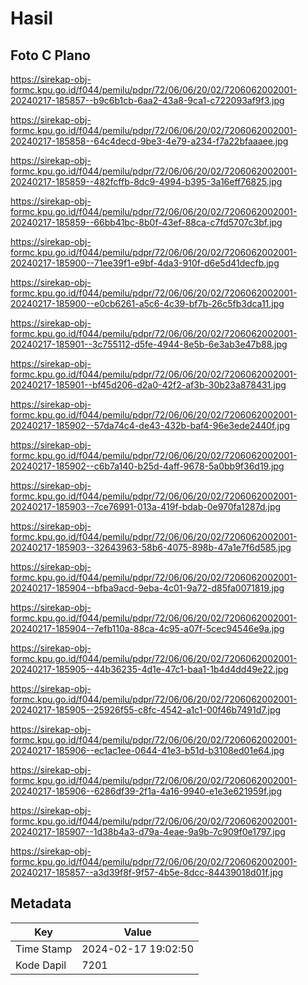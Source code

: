 # Hasil

## Foto C Plano

https://sirekap-obj-formc.kpu.go.id/f044/pemilu/pdpr/72/06/06/20/02/7206062002001-20240217-185857--b9c6b1cb-6aa2-43a8-9ca1-c722093af9f3.jpg

https://sirekap-obj-formc.kpu.go.id/f044/pemilu/pdpr/72/06/06/20/02/7206062002001-20240217-185858--64c4decd-9be3-4e79-a234-f7a22bfaaaee.jpg

https://sirekap-obj-formc.kpu.go.id/f044/pemilu/pdpr/72/06/06/20/02/7206062002001-20240217-185859--482fcffb-8dc9-4994-b395-3a16eff76825.jpg

https://sirekap-obj-formc.kpu.go.id/f044/pemilu/pdpr/72/06/06/20/02/7206062002001-20240217-185859--66bb41bc-8b0f-43ef-88ca-c7fd5707c3bf.jpg

https://sirekap-obj-formc.kpu.go.id/f044/pemilu/pdpr/72/06/06/20/02/7206062002001-20240217-185900--71ee39f1-e9bf-4da3-910f-d6e5d41decfb.jpg

https://sirekap-obj-formc.kpu.go.id/f044/pemilu/pdpr/72/06/06/20/02/7206062002001-20240217-185900--e0cb6261-a5c6-4c39-bf7b-26c5fb3dca11.jpg

https://sirekap-obj-formc.kpu.go.id/f044/pemilu/pdpr/72/06/06/20/02/7206062002001-20240217-185901--3c755112-d5fe-4944-8e5b-6e3ab3e47b88.jpg

https://sirekap-obj-formc.kpu.go.id/f044/pemilu/pdpr/72/06/06/20/02/7206062002001-20240217-185901--bf45d206-d2a0-42f2-af3b-30b23a878431.jpg

https://sirekap-obj-formc.kpu.go.id/f044/pemilu/pdpr/72/06/06/20/02/7206062002001-20240217-185902--57da74c4-de43-432b-baf4-96e3ede2440f.jpg

https://sirekap-obj-formc.kpu.go.id/f044/pemilu/pdpr/72/06/06/20/02/7206062002001-20240217-185902--c6b7a140-b25d-4aff-9678-5a0bb9f36d19.jpg

https://sirekap-obj-formc.kpu.go.id/f044/pemilu/pdpr/72/06/06/20/02/7206062002001-20240217-185903--7ce76991-013a-419f-bdab-0e970fa1287d.jpg

https://sirekap-obj-formc.kpu.go.id/f044/pemilu/pdpr/72/06/06/20/02/7206062002001-20240217-185903--32643963-58b6-4075-898b-47a1e7f6d585.jpg

https://sirekap-obj-formc.kpu.go.id/f044/pemilu/pdpr/72/06/06/20/02/7206062002001-20240217-185904--bfba9acd-9eba-4c01-9a72-d85fa0071819.jpg

https://sirekap-obj-formc.kpu.go.id/f044/pemilu/pdpr/72/06/06/20/02/7206062002001-20240217-185904--7efb110a-88ca-4c95-a07f-5cec94546e9a.jpg

https://sirekap-obj-formc.kpu.go.id/f044/pemilu/pdpr/72/06/06/20/02/7206062002001-20240217-185905--44b36235-4d1e-47c1-baa1-1b4d4dd49e22.jpg

https://sirekap-obj-formc.kpu.go.id/f044/pemilu/pdpr/72/06/06/20/02/7206062002001-20240217-185905--25926f55-c8fc-4542-a1c1-00f46b7491d7.jpg

https://sirekap-obj-formc.kpu.go.id/f044/pemilu/pdpr/72/06/06/20/02/7206062002001-20240217-185906--ec1ac1ee-0644-41e3-b51d-b3108ed01e64.jpg

https://sirekap-obj-formc.kpu.go.id/f044/pemilu/pdpr/72/06/06/20/02/7206062002001-20240217-185906--6286df39-2f1a-4a16-9940-e1e3e621959f.jpg

https://sirekap-obj-formc.kpu.go.id/f044/pemilu/pdpr/72/06/06/20/02/7206062002001-20240217-185907--1d38b4a3-d79a-4eae-9a9b-7c909f0e1797.jpg

https://sirekap-obj-formc.kpu.go.id/f044/pemilu/pdpr/72/06/06/20/02/7206062002001-20240217-185857--a3d39f8f-9f57-4b5e-8dcc-84439018d01f.jpg


## Metadata

| Key        | Value               |
| ---------- | ------------------- |
| Time Stamp | 2024-02-17 19:02:50 |
| Kode Dapil | 7201                |



